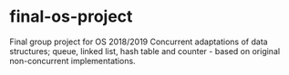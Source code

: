 # final-os-project
Final group project for OS 2018/2019
Concurrent adaptations of data structures; queue, linked list, hash table and counter - based on original non-concurrent implementations.
